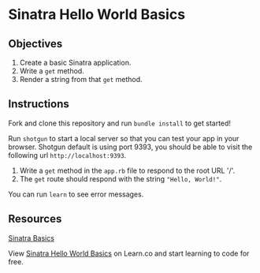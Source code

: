 # Sinatra Hello World Basics

## Objectives

1. Create a basic Sinatra application.
2. Write a `get` method.
3. Render a string from that `get` method.

## Instructions

Fork and clone this repository and run `bundle install` to get started!

Run `shotgun` to start a local server so that you can test your app in your browser. Shotgun default is using port 9393, you should be able to visit the following url `http://localhost:9393`.

1. Write a `get` method in the `app.rb` file to respond to the root URL '/'.
2. The `get` route should respond with the string `"Hello, World!"`.

You can run `learn` to see error messages.

## Resources

[Sinatra Basics](https://github.com/learn-co-curriculum/sinatra-basics)

<p data-visibility='hidden'>View <a href='https://learn.co/lessons/sinatra-hello-world-basics' title='Sinatra Hello World Basics'>Sinatra Hello World Basics</a> on Learn.co and start learning to code for free.</p>

